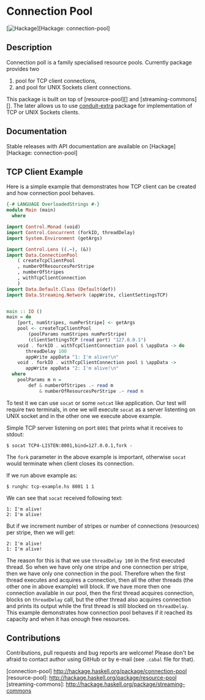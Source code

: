 Connection Pool
===============

[![Hackage](https://budueba.com/hackage/connection-pool)][Hackage: connection-pool]


Description
-----------

Connection poll is a family specialised resource pools. Currently package
provides two

1. pool for TCP client connections,
2. and pool for UNIX Sockets client connections.

This package is built on top of [resource-pool][] and [streaming-commons][].
The later allows us to use [conduit-extra][] package for implementation of TCP
or UNIX Sockets clients.


Documentation
-------------

Stable releases with API documentation are available on
[Hackage][Hackage: connection-pool]


TCP Client Example
------------------

Here is a simple example that demonstrates how TCP client can be created and
how connection pool behaves.

```haskell
{-# LANGUAGE OverloadedStrings #-}
module Main (main)
  where

import Control.Monad (void)
import Control.Concurrent (forkIO, threadDelay)
import System.Environment (getArgs)

import Control.Lens ((.~), (&))
import Data.ConnectionPool
    ( createTcpClientPool
    , numberOfResourcesPerStripe
    , numberOfStripes
    , withTcpClientConnection
    )
import Data.Default.Class (Default(def))
import Data.Streaming.Network (appWrite, clientSettingsTCP)


main :: IO ()
main = do
    [port, numStripes, numPerStripe] <- getArgs
    pool <- createTcpClientPool
        (poolParams numStripes numPerStripe)
        (clientSettingsTCP (read port) "127.0.0.1")
    void . forkIO . withTcpClientConnection pool $ \appData -> do
       threadDelay 100
       appWrite appData "1: I'm alive!\n"
    void . forkIO . withTcpClientConnection pool $ \appData ->
       appWrite appData "2: I'm alive!\n"
  where
    poolParams m n =
        def & numberOfStripes .~ read m
            & numberOfResourcesPerStripe .~ read n
```

To test it we can use `socat` or some `netcat` like application. Our test will
require two terminals, in one we will execute `socat` as a server listenting on
UNIX socket and in the other one we execute above example.

Simple TCP server listening on port `8001` that prints what it receives to
stdout:

    $ socat TCP4-LISTEN:8001,bind=127.0.0.1,fork -

The `fork` parameter in the above example is important, otherwise `socat` would
terminate when client closes its connection.

If we run above example as:

    $ runghc tcp-example.hs 8001 1 1

We can see that `socat` received following text:

    1: I'm alive!
    2: I'm alive!

But if we increment number of stripes or number of connections (resources) per
stripe, then we will get:

    2: I'm alive!
    1: I'm alive!

The reason for this is that we use `threadDelay 100` in the first executed
thread. So when we have only one stripe and one connection per stripe, then we
have only one connection in the pool. Therefore when the first thread executes
and acquires a connection, then all the other threads (the other one in above
example) will block. If we have more then one connection available in our pool,
then the first thread acquires connection, blocks on `threadDelay` call, but
the other thread also acquires connection and prints its output while the first
thread is still blocked on `threadDelay`. This example demonstrates how
connection pool behaves if it reached its capacity and when it has onough free
resources.


Contributions
-------------

Contributions, pull requests and bug reports are welcome! Please don't be
afraid to contact author using GitHub or by e-mail (see `.cabal` file for
that).



[conduit-extra]:
  http://hackage.haskell.org/package/conduit-extra
[connection-pool]
  http://hackage.haskell.org/package/connection-pool
[resource-pool]:
  http://hackage.haskell.org/package/resource-pool
[streaming-commons]:
  http://hackage.haskell.org/package/streaming-commons
